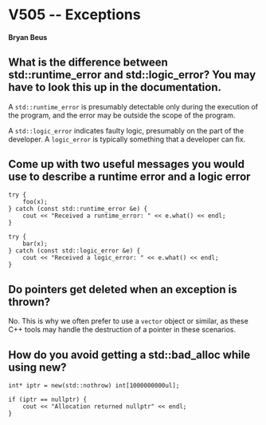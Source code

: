 # V505 -- Exceptions

#### Bryan Beus

## What is the difference between std::runtime\_error and std::logic\_error? You may have to look this up in the documentation.

A `std::runtime_error` is presumably detectable only during the execution of the program, and the error may be outside the scope of the program.

A `std::logic_error` indicates faulty logic, presumably on the part of the developer. A `logic_error` is typically something that a developer can fix.

## Come up with two useful messages you would use to describe a runtime error and a logic error

```
try {
    foo(x);
} catch (const std::runtime_error &e) {
    cout << "Received a runtime_error: " << e.what() << endl;
}
```

```
try {
    bar(x);
} catch (const std::logic_error &e) {
    cout << "Received a logic_error: " << e.what() << endl;
}
```

## Do pointers get deleted when an exception is thrown?

No. This is why we often prefer to use a `vector` object or similar, as these C++ tools may handle the destruction of a pointer in these scenarios.

## How do you avoid getting a std::bad\_alloc while using new?

```
int* iptr = new(std::nothrow) int[1000000000ul];

if (iptr == nullptr) {
    cout << "Allocation returned nullptr" << endl;
}
```
